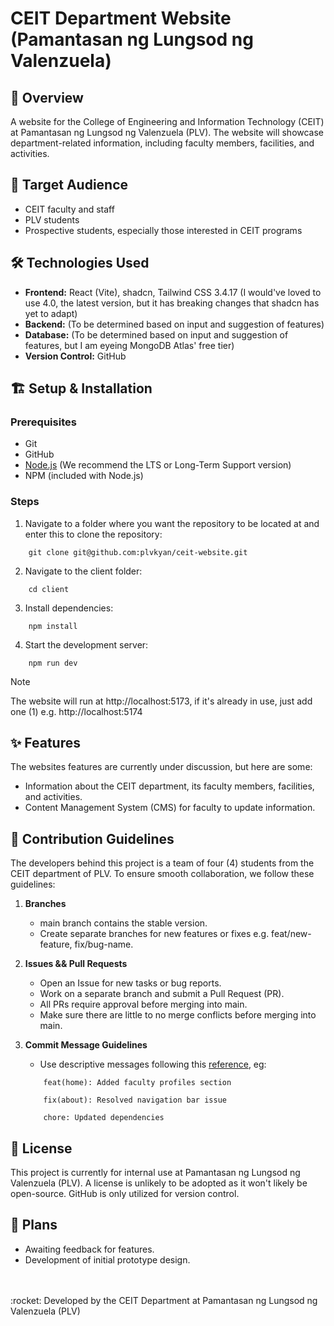 # CEIT Department Website (Pamantasan ng Lungsod ng Valenzuela)

## :pushpin: Overview

A website for the College of Engineering and Information Technology (CEIT) at Pamantasan ng Lungsod ng Valenzuela (PLV). The website will showcase department-related information, including faculty members, facilities, and activities.

## :bust_in_silhouette: Target Audience

- CEIT faculty and staff
- PLV students
- Prospective students, especially those interested in CEIT programs

## :hammer_and_wrench: Technologies Used

- **Frontend:** React (Vite), shadcn, Tailwind CSS 3.4.17 (I would've loved to use 4.0, the latest version, but it has breaking changes that shadcn has yet to adapt)
- **Backend:** (To be determined based on input and suggestion of features)
- **Database:** (To be determined based on input and suggestion of features, but I am eyeing MongoDB Atlas' free tier)
- **Version Control:** GitHub

## :building_construction: Setup & Installation

### Prerequisites
- Git
- GitHub
- [Node.js](https://nodejs.org/en) (We recommend the LTS or Long-Term Support version)
- NPM (included with Node.js)

### Steps
1. Navigate to a folder where you want the repository to be located at and enter this to clone the repository:
```
    git clone git@github.com:plvkyan/ceit-website.git
```
2. Navigate to the client folder:
```
    cd client
```
3. Install dependencies:
```
    npm install
```
4. Start the development server:
```
    npm run dev
```

> [!NOTE]
> The website will run at http://localhost:5173, if it's already in use, just add one (1) e.g. http://localhost:5174

## :sparkles: Features

The websites features are currently under discussion, but here are some:
- Information about the CEIT department, its faculty members, facilities, and activities.
- Content Management System (CMS) for faculty to update information.

## :open_book: Contribution Guidelines

The developers behind this project is a team of four (4) students from the CEIT department of PLV. To ensure smooth collaboration, we follow these guidelines: 
1. **Branches**
    - main branch contains the stable version.
    - Create separate branches for new features or fixes e.g. feat/new-feature, fix/bug-name.
2. **Issues && Pull Requests**
    - Open an Issue for new tasks or bug reports.
    - Work on a separate branch and submit a Pull Request (PR).
    - All PRs require approval before merging into main. 
    - Make sure there are little to no merge conflicts before merging into main.
3. **Commit Message Guidelines**
    - Use descriptive messages following this [reference](https://gist.github.com/qoomon/5dfcdf8eec66a051ecd85625518cfd13#conventional-commit-messages-), eg: <br/>

    ```
        feat(home): Added faculty profiles section
    ```
    ```
        fix(about): Resolved navigation bar issue
    ```
    ```
        chore: Updated dependencies
    ```

## :scroll: License

This project is currently for internal use at Pamantasan ng Lungsod ng Valenzuela (PLV). A license is unlikely to be adopted as it won't likely be open-source. GitHub is only utilized for version control.

## :calendar: Plans

- Awaiting feedback for features.
- Development of initial prototype design.
<br/>
<br/>
:rocket: Developed by the CEIT Department at Pamantasan ng Lungsod ng Valenzuela (PLV)